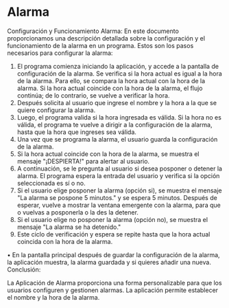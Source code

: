 # Alarma
Configuración y Funcionamiento Alarma:
En este documento proporcionamos una descripción detallada sobre la
configuración y el funcionamiento de la alarma en un programa. Estos son los
pasos necesarios para configurar la alarma:
1. El programa comienza iniciando la aplicación, y accede a la pantalla de
configuración de la alarma. Se verifica si la hora actual es igual a la hora de la
alarma. Para ello, se compara la hora actual con la hora de la alarma. Si la
hora actual coincide con la hora de la alarma, el flujo continúa; de lo contrario,
se vuelve a verificar la hora.
2. Después solicita al usuario que ingrese el nombre y la hora a la que se
quiere configurar la alarma.
3. Luego, el programa valida si la hora ingresada es válida. Si la hora no es
válida, el programa te vuelve a dirigir a la configuración de la alarma, hasta
que la hora que ingreses sea válida.
4. Una vez que se programa la alarma, el usuario guarda la configuración de
la alarma.
5. Si la hora actual coincide con la hora de la alarma, se muestra el mensaje
"¡DESPIERTA!" para alertar al usuario.
6. A continuación, se le pregunta al usuario si desea posponer o detener la
alarma. El programa espera la entrada del usuario y verifica si la opción
seleccionada es sí o no.
7. Si el usuario elige posponer la alarma (opción si), se muestra el mensaje
"La alarma se pospone 5 minutos." y se espera 5 minutos. Después de
esperar, vuelve a mostrar la ventana emergente con la alarma, para que o
vuelvas a posponerla o la des la detener.
8. Si el usuario elige no posponer la alarma (opción no), se muestra el
mensaje "La alarma se ha detenido."
9. Este ciclo de verificación y espera se repite hasta que la hora actual
coincida con la hora de la alarma.

• En la pantalla principal después de guardar la configuración de la
alarma, la aplicación muestra, la alarma guardada y si quieres añadir
una nueva. Conclusión:

La Aplicación de Alarma proporciona una forma personalizable para que los
usuarios configuren y gestionen alarmas. La aplicación permite establecer el
nombre y la hora de la alarma.
